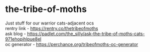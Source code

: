 # the-tribe-of-moths
Just stuff for our warrior cats-adjacent ocs <br> rentry link - https://rentry.co/thetribeofmoths <br> ask blog - https://padlet.com/the_silly/ask-the-tribe-of-moths-cats-971ehopihlpue8el <br> oc generator - https://perchance.org/tribeofmoths-oc-generator
